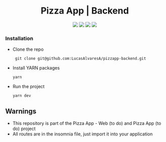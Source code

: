 # <div align="center"> Pizza App | Backend </div>

<div align="center">
    <img src="https://img.shields.io/badge/node.js-6DA55F?style=for-the-badge&logo=node.js&logoColor=white" />
    <img src="https://img.shields.io/badge/express.js-%23404d59.svg?style=for-the-badge&logo=express&logoColor=%2361DAFB" />
    <img src="https://img.shields.io/badge/Prisma-3982CE?style=for-the-badge&logo=Prisma&logoColor=white" />
    <img src="https://img.shields.io/badge/TypeScript-007ACC?style=for-the-badge&logo=typescript&logoColor=white"/>
  
</div>

### Installation

- Clone the repo

       git clone git@github.com:LucasAlvaresA/pizzapp-backend.git
       
- Install YARN packages

      yarn

- Run the project

      yarn dev

## Warnings

- This repository is part of the Pizza App - Web (to do) and Pizza App (to do) project
- All routes are in the insomnia file, just import it into your application
